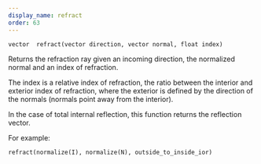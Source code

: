 ```yaml
---
display_name: refract
order: 63
---
```

`vector  refract(vector direction, vector normal, float index)`

Returns the refraction ray given an incoming direction, the
normalized normal and an index of refraction.

The index is a relative index of refraction, the ratio between
the interior and exterior index of refraction, where the exterior
is defined by the direction of the normals (normals point away from
the interior).

In the case of total internal reflection, this function returns the
reflection vector.

For example:

```vex
refract(normalize(I), normalize(N), outside_to_inside_ior)

```
